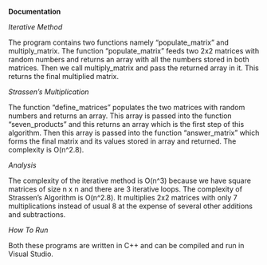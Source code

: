 **Documentation**

*Iterative Method*

The program contains two functions namely “populate_matrix” and multiply_matrix. The function “populate_matrix” feeds two 2x2 matrices with random numbers and returns an array with all the numbers stored in both matrices. Then we call multiply_matrix and  pass the returned array in it. This returns the final multiplied matrix.

*Strassen’s Multiplication*

The function “define_matrices” populates the two matrices with random numbers and returns an array. This array is passed into the function “seven_products” and this returns an array which is the first step of this algorithm. Then this array is passed into the function “answer_matrix” which forms the final matrix and its values stored in array and returned.
The complexity is O(n^2.8).

*Analysis*

The complexity of the iterative method is O(n^3) because we have square matrices of size n x n and there are 3 iterative loops. The complexity of Strassen’s Algorithm is O(n^2.8). It multiplies 2x2 matrices with only 7 multiplications instead of usual 8 at the expense of several other additions and subtractions.

*How To Run*

Both these programs are written in C++ and can be compiled and run in Visual Studio.
